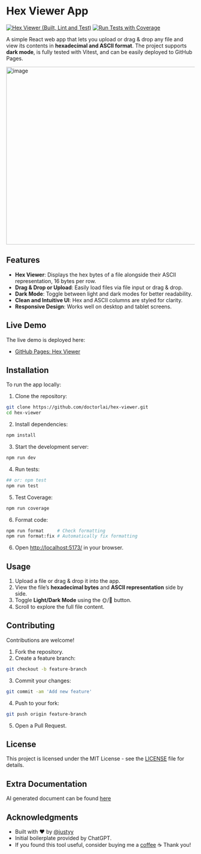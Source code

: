 # Hex Viewer App
[![Hex Viewer (Built, Lint and Test)](https://github.com/DoctorLai/hex-viewer/actions/workflows/ci.yaml/badge.svg)](https://github.com/DoctorLai/hex-viewer/actions/workflows/ci.yaml) [![Run Tests with Coverage](https://github.com/DoctorLai/hex-viewer/actions/workflows/coverage.yaml/badge.svg)](https://github.com/DoctorLai/hex-viewer/actions/workflows/coverage.yaml)

A simple React web app that lets you upload or drag & drop any file and view its contents in **hexadecimal and ASCII format**. The project supports **dark mode**, is fully tested with Vitest, and can be easily deployed to GitHub Pages.

<img width="879" height="474" alt="image" src="https://github.com/user-attachments/assets/06192443-c137-4d4b-adff-da564644da21" />

## Features

- **Hex Viewer**: Displays the hex bytes of a file alongside their ASCII representation, 16 bytes per row.  
- **Drag & Drop or Upload**: Easily load files via file input or drag & drop.  
- **Dark Mode**: Toggle between light and dark modes for better readability.  
- **Clean and Intuitive UI**: Hex and ASCII columns are styled for clarity.  
- **Responsive Design**: Works well on desktop and tablet screens.  

## Live Demo

The live demo is deployed here:  
- [GitHub Pages: Hex Viewer](https://doctorlai.github.io/hex-viewer/)

## Installation

To run the app locally:

1. Clone the repository:
```bash
git clone https://github.com/doctorlai/hex-viewer.git
cd hex-viewer
```

2. Install dependencies:  
```bash
npm install
```

3. Start the development server:  
```bash
npm run dev
```

4. Run tests:
```bash
## or: npm test
npm run test
```

5. Test Coverage:
```bash
npm run coverage
```

6. Format code:
```bash
npm run format     # Check formatting
npm run format:fix # Automatically fix formatting
```

6. Open [http://localhost:5173/](http://localhost:5173/) in your browser.

## Usage

1. Upload a file or drag & drop it into the app.  
2. View the file’s **hexadecimal bytes** and **ASCII representation** side by side.  
3. Toggle **Light/Dark Mode** using the 🌞/🌙 button.  
4. Scroll to explore the full file content.

## Contributing

Contributions are welcome!  

1. Fork the repository.  
2. Create a feature branch:
```bash
git checkout -b feature-branch
```
3. Commit your changes:
```bash
git commit -am 'Add new feature'
```
4. Push to your fork:
```bash
git push origin feature-branch
```
5. Open a Pull Request.  

## License

This project is licensed under the MIT License - see the [LICENSE](./LICENSE) file for details.

## Extra Documentation
AI generated document can be found [here](https://deepwiki.com/DoctorLai/hex-viewer)

## Acknowledgments

- Built with ❤️ by [@justyy](https://github.com/doctorlai)  
- Initial boilerplate provided by ChatGPT.  
- If you found this tool useful, consider buying me a [coffee](https://justyy.com/out/bmc) ☕ Thank you!  
